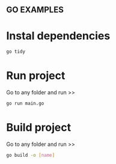 ## GO EXAMPLES

# Instal dependencies

```bash
go tidy
```

# Run project

Go to any folder and run >>

```bash
go run main.go
```

# Build project

Go to any folder and run >>

```bash
go build -o [name]
```
